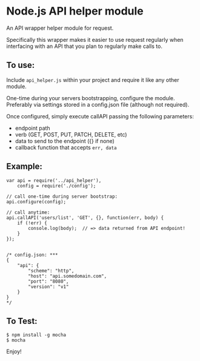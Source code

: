 # Node.js API helper module

An API wrapper helper module for request.

Specifically this wrapper makes it easier to use request regularly when
interfacing with an API that you plan to regularly make calls to.

## To use:

Include `api_helper.js` within your project and require it like any other module.

One-time during your servers bootstrapping, configure the module.  Preferably via
settings stored in a config.json file (although not required).

Once configured, simply execute callAPI passing the following parameters:

* endpoint path
* verb (GET, POST, PUT, PATCH, DELETE, etc)
* data to send to the endpoint ({} if none)
* callback function that accepts `err, data`


## Example:

```
var api = require('../api_helper'),
    config = require('./config');

// call one-time during server bootstrap:
api.configure(config);

// call anytime:
api.callAPI('users/list', 'GET', {}, function(err, body) {
    if (!err) {
        console.log(body);  // => data returned from API endpoint!
    }
});


/* config.json: ***
{
    "api": {
        "scheme": "http",
        "host": "api.somedomain.com",
        "port": "8080",
        "version": "v1"
    }
}
*/
```

## To Test:

```
$ npm install -g mocha
$ mocha
```

Enjoy!

